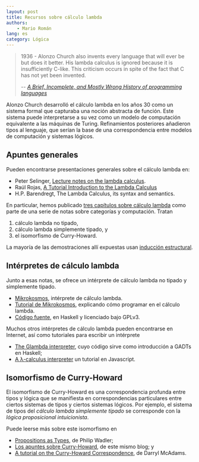 ```yaml
---
layout: post
title: Recursos sobre cálculo lambda
authors:
    - Mario Román
lang: es
category: Lógica
---
```


> 1936 - Alonzo Church also invents every language that will ever be
> but does it better. His lambda calculus is ignored because it is
> insufficiently C-like. This criticism occurs in spite of the fact
> that C has not yet been invented.
>
> -- *[A Brief, Incomplete, and Mostly Wrong History of programming languages](http://james-iry.blogspot.com.es/2009/05/brief-incomplete-and-mostly-wrong.html)*

Alonzo Church desarrolló el cálculo lambda en los años 30 como un
sistema formal que capturaba una noción abstracta de función. Este
sistema puede interpretarse a su vez como un modelo de computación
equivalente a las máquinas de Turing.  Refinamientos posteriores
añadieron tipos al lenguaje, que serían la base de una correspondencia
entre modelos de computación y sistemas lógicos.

## Apuntes generales
Pueden encontrarse presentaciones generales sobre el cálculo lambda en:

 * Peter Selinger, [Lecture notes on the lambda calculus](http://www.mathstat.dal.ca/~selinger/papers/lambdanotes.pdf).
 * Raúl Rojas, [A Tutorial Introduction to the Lambda Calculus](https://www.utdallas.edu/%7Egupta/courses/apl/lambda.pdf)
 * H.P. Barendregt, The Lambda Calculus, its syntax and semantics.

<!--more-->

En particular, hemos publicado [tres capítulos sobre cálculo lambda](https://github.com/M42/lambda.notes)
como parte de una serie de notas sobre categorías y computación. Tratan

 1. cálculo lambda no tipado,
 2. cálculo lambda simplemente tipado, y
 3. el isomorfismo de Curry-Howard.

La mayoría de las demostraciones allí expuestas usan [inducción estructural](/blog/2015/03/14/induccion-estructural/).

## Intérpretes de cálculo lambda
Junto a esas notas, se ofrece un intérprete de cálculo lambda no tipado y
simplemente tipado.

 * [Mikrokosmos](https://m42.github.io/mikrokosmos/), intérprete de cálculo lambda.
 * [Tutorial de Mikrokosmos](https://m42.github.io/mikrokosmos/tutorial.html), explicando cómo programar en el cálculo lambda.
 * [Código fuente](https://github.com/M42/mikrokosmos), en Haskell y licenciado bajo GPLv3.

Muchos otros intérpretes de cálculo lambda pueden encontrarse en
Internet, así como tutoriales para escribir un intérprete

 * [The Glambda interpreter](https://github.com/goldfirere/glambda),
   cuyo código sirve como introducción a GADTs en Haskell;
 * [A λ-calculus interpreter](https://tadeuzagallo.com/blog/writing-a-lambda-calculus-interpreter-in-javascript/) un
   tutorial en Javascript.

## Isomorfismo de Curry-Howard
El isomorfismo de Curry-Howard es una correspondencia profunda entre tipos y lógica que
se manifiesta en correspondencias particulares entre ciertos sistemas de tipos y ciertos
sistemas lógicos. Por ejemplo, el sistema de tipos del *cálculo lambda simplemente tipado*
se corresponde con la *lógica proposicional intuicionista*.

Puede leerse más sobre este isomorfismo en

 * [Propositions as Types](http://homepages.inf.ed.ac.uk/wadler/papers/propositions-as-types/propositions-as-types.pdf), de Philip Wadler;
 * [Los apuntes sobre Curry-Howard](https://libreim.github.io/blog/2014/12/04/curry-howard/), de este mismo blog; y
 * [A tutorial on the Curry-Howard Correspondence](http://purelytheoretical.com/papers/ATCHC.pdf), de Darryl McAdams.

